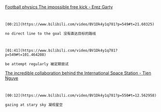 [Football physics The impossible free kick - Erez Garty](https://www.bilibili.com/video/BV1Dk4y1q781?p=549)

```ad-note


[00:21](https://www.bilibili.com/video/BV1Dk4y1q781?p=549#t=21.60325)

no direct line to the goal 没有直达目标的路线

```

```ad-note


[01:41](https://www.bilibili.com/video/BV1Dk4y1q781?p=549#t=101.464208)

be attempt regularly 被定期尝试

```

[The incredible collaboration behind the International Space Station - Tien Nguye](https://www.bilibili.com/video/BV1Dk4y1q781?p=550)

```ad-note


[00:12](https://www.bilibili.com/video/BV1Dk4y1q781?p=550#t=12.562958)

gazing at stary sky 凝视星空

```